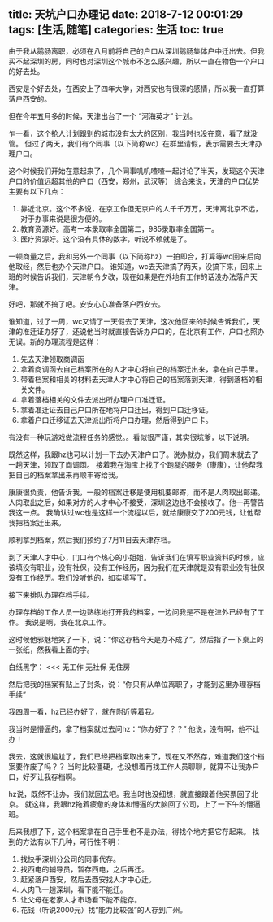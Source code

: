 title: 天坑户口办理记
date: 2018-7-12 00:01:29
tags: [生活,随笔]
categories: 生活
toc: true
---

由于我从鹅肠离职，必须在八月前将自己的户口从深圳鹅肠集体户中迁出去。但我买不起深圳的房，同时也对深圳这个城市不怎么感兴趣，所以一直在物色一个户口的好去处。

西安是个好去处，在西安上了四年大学，对西安也有很深的感情，所以我一直打算落户西安的。

但在今年五月多的时候，天津出台了一个 “河海英才” 计划。

乍一看，这个抢人计划跟别的城市没有太大的区别，我当时也没在意，看了就没管。
但过了两天，我们有个同事（以下简称wc）在群里请假，表示需要去天津办理户口。

这个时候我们开始在意起来了，几个同事叽叽喳喳一起讨论了半天，发现这个天津户口的价值远超其他的户口（西安，郑州，武汉等）
综合来说，天津的户口优势主要有以下几点：
1. 靠近北京。这个不多说，在京工作但无京户的人千千万万，天津离北京不远，对于办事来说是很方便的。
2. 教育资源好。高考一本录取率全国第二，985录取率全国第一。
3. 医疗资源好。这个没有具体的数字，听说不赖就是了。

一顿商量之后，我和另外一个同事（以下简称hz）一拍即合，打算等wc回来后向他取经，然后也办个天津户口。
谁知道，wc去天津搞了两天，没搞下来，回来上班的时候告诉我们，天津朝令夕改，现在如果是在外地有工作的话没办法落户天津。

好吧，那就不搞了吧。安安心心准备落户西安去。

谁知道，过了一周，wc又请了一天假去了天津，这次他回来的时候告诉我们，天津的准迁证办好了，还说他当时就直接告诉办户口的，在北京有工作，户口也照办无误。新的办理流程是这样：
1. 先去天津领取商调函
2. 拿着商调函去自己档案所在的人才中心将自己的档案迁出来，拿在自己手里。
3. 带着档案和相关的材料去天津人才中心将自己的档案落到天津，得到落档的相关文件。
4. 拿着落档相关的文件去派出所办理户口准迁证。
5. 拿着准迁证去自己户口所在地将户口迁出，得到户口迁移证。
6. 拿着户口迁移证去天津派出所将户口办理，然后得到户口卡。

有没有一种玩游戏做流程任务的感觉。。看似很严谨，其实很坑爹，以下说明。

既然这样，我跟hz也可以计划一下去办天津户口了。说办就办，我们周末就去了一趟天津，领取了商调函。
接着我在淘宝上找了个跑腿的服务（康康），让他帮我把自己的档案拿出来再顺丰寄给我。

康康很负责，他告诉我，一般的档案迁移是使用机要邮寄，而不是人肉取出邮递。人肉取出之后，如果对方的人才中心不接受，深圳这边也不会接收了。他一再警告我这一点。
我确认过wc也是这样一个流程以后，就给康康交了200元钱，让他帮我把档案迁出来。

顺利拿到档案，然后我们预约了7月11日去天津存档。

到了天津人才中心，门口有个热心的小姐姐，告诉我们在填写职业资料的时候，应该填没有职业，没有社保，没有工作经历，因为我们在天津就是没有职业没有社保没有工作经历。我们没听他的，如实填写了。

接下来排队办理存档手续。

办理存档的工作人员一边熟练地打开我的档案，一边问我是不是在津外已经有了工作。
我说是啊，我在北京工作。

这时候他邪魅地笑了一下，说：“你这存档今天是办不成了”。然后指了一下桌上的一张纸，然我看上面的字。

白纸黑字：
<<<
无工作
无社保
无住房
>>>

然后把我的档案有贴上了封条，说：“你只有从单位离职了，才能到这里办理存档手续”

我四周一看，hz已经办好了，就在附近等着我。

我当时是懵逼的，拿了档案就过去问hz：“你办好了？？”
他说，没有啊，他不让办！

我去，这就很尴尬了，我们已经把档案取出来了，现在又不然存，难道我们这个档案要作废了吗？？
当时比较僵硬，也没想着再找工作人员聊聊，就算不让我办户口，好歹让我存档啊。

hz说，既然不让办，我们就回去吧。我当时也没细想，就直接跟着他买票回了北京。
就这样，我跟hz拖着疲惫的身体和懵逼的大脑回了公司，上了一下午的懵逼班。

后来我想了下，这个档案拿在自己手里也不是办法，得找个地方把它存起来。
找到的方法有以下几种，可行性不明：
1. 找快手深圳分公司的同事代存。
2. 找西电的辅导员，暂存西电，之后再迁。
3. 赶紧落户西安，然后去西安找人才中心迁。
4. 人肉飞一趟深圳，看下能不能迁。
5. 让父母在老家人才市场看下能不能存。
6. 花钱（听说2000元）找“能力比较强”的人存到广州。
